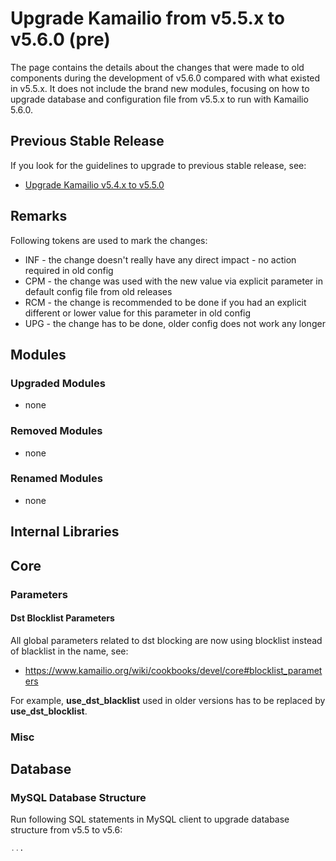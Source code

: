 # Upgrade Kamailio from v5.5.x to v5.6.0 (pre)

The page contains the details about the changes that were made to old
components during the development of v5.6.0 compared with what existed
in v5.5.x. It does not include the brand new modules, focusing on how to
upgrade database and configuration file from v5.5.x to run with Kamailio
5.6.0.

## Previous Stable Release

If you look for the guidelines to upgrade to previous stable release,
see:

-   [Upgrade Kamailio v5.4.x to v5.5.0](/install/upgrade/5.4.x-to-5.5.0)

## Remarks

Following tokens are used to mark the changes:

-   INF - the change doesn't really have any direct impact - no action
    required in old config
-   CPM - the change was used with the new value via explicit parameter
    in default config file from old releases
-   RCM - the change is recommended to be done if you had an explicit
    different or lower value for this parameter in old config
-   UPG - the change has to be done, older config does not work any
    longer

## Modules

### Upgraded Modules

-   none

### Removed Modules

-   none

### Renamed Modules

-   none

## Internal Libraries

## Core

### Parameters

#### Dst Blocklist Parameters

All global parameters related to dst blocking are now using blocklist
instead of blacklist in the name, see:

-   <https://www.kamailio.org/wiki/cookbooks/devel/core#blocklist_parameters>

For example, **use_dst_blacklist** used in older versions has to be
replaced by **use_dst_blocklist**.

### Misc

## Database

### MySQL Database Structure

Run following SQL statements in MySQL client to upgrade database
structure from v5.5 to v5.6:

``` sql
...
```
